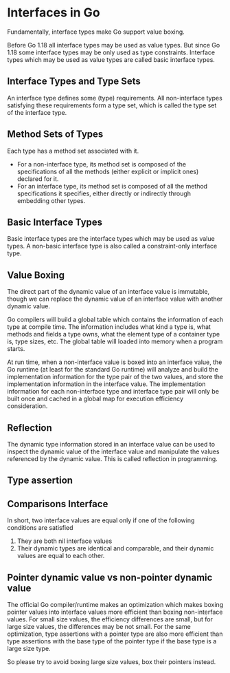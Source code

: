 # Interfaces in Go

Fundamentally, interface types make Go support value boxing.

Before Go 1.18 all interface types may be used as value types. But since Go 1.18 some interface types may be only used as type constraints. Interface types which may be used as value types are called basic interface types.

## Interface Types and Type Sets

An interface type defines some (type) requirements. All non-interface types satisfying these requirements form a type set, which is called the type set of the interface type.

## Method Sets of Types

Each type has a method set associated with it.

- For a non-interface type, its method set is composed of the specifications of all the methods (either explicit or implicit ones) declared for it.
- For an interface type, its method set is composed of all the method specifications it specifies, either directly or indirectly through embedding other types.

## Basic Interface Types

Basic interface types are the interface types which may be used as value types. A non-basic interface type is also called a constraint-only interface type.

## Value Boxing

The direct part of the dynamic value of an interface value is immutable, though we can replace the dynamic value of an interface value with another dynamic value.

Go compilers will build a global table which contains the information of each type at compile time. The information includes what kind a type is, what methods and fields a type owns, what the element type of a container type is, type sizes, etc. The global table will loaded into memory when a program starts.

At run time, when a non-interface value is boxed into an interface value, the Go runtime (at least for the standard Go runtime) will analyze and build the implementation information for the type pair of the two values, and store the implementation information in the interface value. The implementation information for each non-interface type and interface type pair will only be built once and cached in a global map for execution efficiency consideration.

## Reflection

The dynamic type information stored in an interface value can be used to inspect the dynamic value of the interface value and manipulate the values referenced by the dynamic value. This is called reflection in programming.

## Type assertion

## Comparisons Interface

In short, two interface values are equal only if one of the following conditions are satisfied

1. They are both nil interface values
2. Their dynamic types are identical and comparable, and their dynamic values are equal to each other.

## Pointer dynamic value vs non-pointer dynamic value

The official Go compiler/runtime makes an optimization which makes boxing pointer values into interface values more efficient than boxing non-interface values. For small size values, the efficiency differences are small, but for large size values, the differences may be not small. For the same optimization, type assertions with a pointer type are also more efficient than type assertions with the base type of the pointer type if the base type is a large size type.

So please try to avoid boxing large size values, box their pointers instead.

